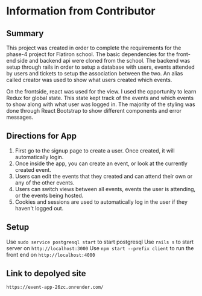 # Information from Contributor

## Summary

This project was created in order to complete the requirements for the phase-4 project for Flatiron school. The basic dependencies for the front-end side and backend api were cloned from the school. The backend was setup through rails in order to setup a database with users, events attended by users and tickets to setup the association between the two. An alias called creator was used to show what users created which events.

On the frontside, react was used for the view. I used the opportunity to learn Redux for global state. This state kept track of the events and which events to show along with what user was logged in. The majority of the styling was done through React Bootstrap to show different components and error messages.

## Directions for App
1. First go to the signup page to create a user. Once created, it will automatically login.
2. Once inside the app, you can create an event, or look at the currently created event.
3. Users can edit the events that they created and can attend their own or any of the other events.
4. Users can switch views between all events, events the user is attending, or the events being hosted.
5. Cookies and sessions are used to automatically log in the user if they haven't logged out.

## Setup
Use `sudo service postgresql start` to start postgresql
Use `rails s` to start server on `http://localhost:3000`
Use `npm start --prefix client` to run the front end on `http://localhost:4000`

## Link to depolyed site
`https://event-app-26zc.onrender.com/`